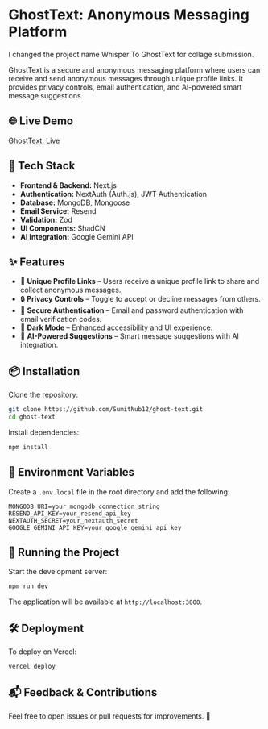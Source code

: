 # GhostText: Anonymous Messaging Platform

I changed the project name Whisper To GhostText for collage submission.

GhostText is a secure and anonymous messaging platform where users can receive and send anonymous messages through unique profile links. It provides privacy controls, email authentication, and AI-powered smart message suggestions.

## 🌐 Live Demo

[GhostText: Live](https://ai-whisper.vercel.app/)

## 🚀 Tech Stack

- **Frontend & Backend:** Next.js
- **Authentication:** NextAuth (Auth.js), JWT Authentication
- **Database:** MongoDB, Mongoose
- **Email Service:** Resend
- **Validation:** Zod
- **UI Components:** ShadCN
- **AI Integration:** Google Gemini API

## ✨ Features

- 🔗 **Unique Profile Links** – Users receive a unique profile link to share and collect anonymous messages.
- 🔒 **Privacy Controls** – Toggle to accept or decline messages from others.
- 📧 **Secure Authentication** – Email and password authentication with email verification codes.
- 🌙 **Dark Mode** – Enhanced accessibility and UI experience.
- 🤖 **AI-Powered Suggestions** – Smart message suggestions with AI integration.

## 📦 Installation

Clone the repository:

```sh
git clone https://github.com/SumitNub12/ghost-text.git
cd ghost-text
```

Install dependencies:

```sh
npm install
```

## 🔑 Environment Variables

Create a `.env.local` file in the root directory and add the following:

```env
MONGODB_URI=your_mongodb_connection_string
RESEND_API_KEY=your_resend_api_key
NEXTAUTH_SECRET=your_nextauth_secret
GOOGLE_GEMINI_API_KEY=your_google_gemini_api_key
```

## 🚀 Running the Project

Start the development server:

```sh
npm run dev
```

The application will be available at `http://localhost:3000`.

## 🛠 Deployment

To deploy on Vercel:

```sh
vercel deploy
```

## 📬 Feedback & Contributions

Feel free to open issues or pull requests for improvements. 🙌
